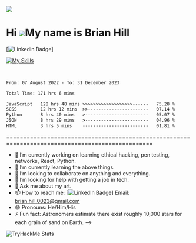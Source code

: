 ### 

![](https://komarev.com/ghpvc/?username=downinahill)

Hi ![](https://user-images.githubusercontent.com/18350557/176309783-0785949b-9127-417c-8b55-ab5a4333674e.gif)My name is Brian Hill
==================================================================================================================================

[![LinkedIn Badge](https://img.shields.io/badge/-LinkedIn-blue?style=social&logo=Linkedin&logoColor=blue&link=https://www.linkedin.com/in/brian-p-hill/)]


[![My Skills](https://skillicons.dev/icons?i=js,html,css,bootstrap,python,tailwind,scss,react,react-native)](https://skillicons.dev)

<p align="center">
<br>
<!-- 
<a target="_blank" href="https://www.linkedin.com/in/brian-p-hill/"><img src="https://img.shields.io/badge/linkedin-%230077B5.svg?&style=for-the-badge&logo=linkedin&logoColor=white" alt="LinkedIn" /></a>&nbsp;
<a target="_blank" href="mailto:brian.hill.0023@gmail.com?subject=Hello%20!"><img src="https://img.shields.io/badge/gmail-%23D14836.svg?&style=for-the-badge&logo=gmail&logoColor=white" alt="Gmail"/></a>&nbsp;
<a target="_blank" href="https://tryhackme.com/p/bfrisbyh92"><img src="https://img.shields.io/badge/TryHackMe-Profile-ff69b4"/></a>&nbsp;

I'm a creative individual and a problem solver. I graduated a software engineering boot camp at General Assembly last year and have been practicing and learning ever since. I love technology, learning and creating things.

*   🌍  I'm based in Clifton, VA
*   🖥️  See my portfolio at [My Portfolio](https://brianhilldevportfolio.netlify.app/) or (https://www.brianhilldevportfolio.com)
*   ✉️  You can contact me at [brian.hill.0023@gmail.com](mailto:brian.hill.0023@gmail.com)
*   🧠  I'm learning React.js, Next.js, Tailwind, Material-UI, SASS, APIs, Bootstrap, Python, Javascript, Heroku, Netlify, Firebase, Solidity, Web 3.0., mySQL, react-native.
*   🤝  I'm open to collaborating on anything.
*   ⚡  I'm a self-taught artist, musician and developer.

![Metrics](https://metrics.lecoq.io/downinahill?template=classic&isocalendar=1&languages=1&activity=1&achievements=1&introduction=1&base.indepth=false&base.hireable=false&isocalendar.duration=half-year&languages.limit=8&languages.threshold=0%25&languages.other=false&languages.colors=github&languages.sections=most-used&languages.indepth=false&languages.analysis.timeout=15&languages.categories=markup%2C%20programming&languages.recent.categories=markup%2C%20programming&languages.recent.load=300&languages.recent.days=14&activity.limit=5&activity.load=300&activity.days=14&activity.visibility=all&activity.timestamps=false&activity.filter=all&achievements.threshold=C&achievements.secrets=true&achievements.display=detailed&achievements.limit=0&introduction.title=true&config.timezone=America%2FNew_York)

<p align='center'>
  <img align="center" src="https://github-readme-stats.vercel.app/api?username=downinahill&show_icons=true&title_color=fff&icon_color=79ff97&text_color=efefef&bg_color=24292e" alt="Brian's Github Stats">
</p>

<br>

<p align='center'>
  <img align="center" src="https://github-readme-stats.vercel.app/api/top-langs/?username=downinahill&show_icons=true&hide_border=true&theme=radical">
</p>
</div>

<h2 align="center">Top 15% on TryHackMe</h2>


 Skills<p align="center">
                                <a href="https://developer.mozilla.org/en-US/docs/Web/JavaScript" target="_blank" rel="noreferrer"><img src="https://raw.githubusercontent.com/danielcranney/readme-generator/main/public/icons/skills/javascript-colored.svg" width="36" height="36" alt="JavaScript" /></a>
                                <a href="https://www.python.org/" target="_blank" rel="noreferrer"><img src="https://raw.githubusercontent.com/danielcranney/readme-generator/main/public/icons/skills/python-colored.svg" width="36" height="36" alt="Python" /></a>
                                <a href="https://www.typescriptlang.org/" target="_blank" rel="noreferrer"><img src="https://raw.githubusercontent.com/danielcranney/readme-generator/main/public/icons/skills/typescript-colored.svg" width="36" height="36" alt="TypeScript" /></a>
                                <a href="https://developer.mozilla.org/en-US/docs/Glossary/HTML5" target="_blank" rel="noreferrer"><img src="https://raw.githubusercontent.com/danielcranney/readme-generator/main/public/icons/skills/html5-colored.svg" width="36" height="36" alt="HTML5" /></a>
                                <a href="https://reactjs.org/" target="_blank" rel="noreferrer"><img src="https://raw.githubusercontent.com/danielcranney/readme-generator/main/public/icons/skills/react-colored.svg" width="36" height="36" alt="React" /></a>
                                <a href="https://nextjs.org/docs" target="_blank" rel="noreferrer"><img src="https://raw.githubusercontent.com/danielcranney/readme-generator/main/public/icons/skills/nextjs-colored.svg" width="36" height="36" alt="NextJs" /></a>
                                <a href="https://jquery.com/" target="_blank" rel="noreferrer"><img src="https://raw.githubusercontent.com/danielcranney/readme-generator/main/public/icons/skills/jquery-colored.svg" width="36" height="36" alt="JQuery" /></a>
                                <a href="https://www.w3.org/TR/CSS/#css" target="_blank" rel="noreferrer"><img src="https://raw.githubusercontent.com/danielcranney/readme-generator/main/public/icons/skills/css3-colored.svg" width="36" height="36" alt="CSS3" /></a>
                                <a href="https://sass-lang.com/" target="_blank" rel="noreferrer"><img src="https://raw.githubusercontent.com/danielcranney/readme-generator/main/public/icons/skills/sass-colored.svg" width="36" height="36" alt="Sass" /></a>
                                <a href="https://tailwindcss.com/" target="_blank" rel="noreferrer"><img src="https://raw.githubusercontent.com/danielcranney/readme-generator/main/public/icons/skills/tailwindcss-colored.svg" width="36" height="36" alt="TailwindCSS" /></a>
                                <a href="https://getbootstrap.com/" target="_blank" rel="noreferrer"><img src="https://raw.githubusercontent.com/danielcranney/readme-generator/main/public/icons/skills/bootstrap-colored.svg" width="36" height="36" alt="Bootstrap" /></a>
                                <a href="https://mui.com/" target="_blank" rel="noreferrer"><img src="https://raw.githubusercontent.com/danielcranney/readme-generator/main/public/icons/skills/materialui-colored.svg" width="36" height="36" alt="Material UI" /></a>
                                <a href="https://redux.js.org/" target="_blank" rel="noreferrer"><img src="https://raw.githubusercontent.com/danielcranney/readme-generator/main/public/icons/skills/redux-colored.svg" width="36" height="36" alt="Redux" /></a>
                                <a href="https://webpack.js.org/" target="_blank" rel="noreferrer"><img src="https://raw.githubusercontent.com/danielcranney/readme-generator/main/public/icons/skills/webpack-colored.svg" width="36" height="36" alt="Webpack" /></a>
                                <a href="https://babeljs.io/" target="_blank" rel="noreferrer"><img src="https://raw.githubusercontent.com/danielcranney/readme-generator/main/public/icons/skills/babel-colored.svg" width="36" height="36" alt="Babel" /></a>
                                <a href="https://nodejs.org/en/" target="_blank" rel="noreferrer"><img src="https://raw.githubusercontent.com/danielcranney/readme-generator/main/public/icons/skills/nodejs-colored.svg" width="36" height="36" alt="NodeJS" /></a>
                                <a href="https://expressjs.com/" target="_blank" rel="noreferrer"><img src="https://raw.githubusercontent.com/danielcranney/readme-generator/main/public/icons/skills/express-colored.svg" width="36" height="36" alt="Express" /></a>
                                <a href="https://www.mongodb.com/" target="_blank" rel="noreferrer"><img src="https://raw.githubusercontent.com/danielcranney/readme-generator/main/public/icons/skills/mongodb-colored.svg" width="36" height="36" alt="MongoDB" /></a>
                                <a href="https://www.postgresql.org/" target="_blank" rel="noreferrer"><img src="https://raw.githubusercontent.com/danielcranney/readme-generator/main/public/icons/skills/postgresql-colored.svg" width="36" height="36" alt="PostgreSQL" /></a>
                                <a href="https://firebase.google.com/" target="_blank" rel="noreferrer"><img src="https://raw.githubusercontent.com/danielcranney/readme-generator/main/public/icons/skills/firebase-colored.svg" width="36" height="36" alt="Firebase" /></a>
                                <a href="https://www.heroku.com/" target="_blank" rel="noreferrer"><img src="https://raw.githubusercontent.com/danielcranney/readme-generator/main/public/icons/skills/heroku-colored.svg" width="36" height="36" alt="Heroku" /></a>
                                <a href="https://flask.palletsprojects.com/en/2.0.x/" target="_blank" rel="noreferrer"><img src="https://raw.githubusercontent.com/danielcranney/readme-generator/main/public/icons/skills/flask-colored.svg" width="36" height="36" alt="Flask" /></a>
                                <a href="https://www.djangoproject.com/" target="_blank" rel="noreferrer"><img src="https://raw.githubusercontent.com/danielcranney/readme-generator/main/public/icons/skills/django-colored.svg" width="36" height="36" alt="Django" /></a>
                                <a href="https://www.adobe.com/uk/products/photoshop.html" target="_blank" rel="noreferrer"><img src="https://raw.githubusercontent.com/danielcranney/readme-generator/main/public/icons/skills/photoshop-colored.svg" width="36" height="36" alt="Photoshop" /></a>
                                <a href="adobe.com/uk/products/illustrator.html" target="_blank" rel="noreferrer"><img src="https://raw.githubusercontent.com/danielcranney/readme-generator/main/public/icons/skills/illustrator-colored.svg" width="36" height="36" alt="Illustrator" /></a>
                                <a href="https://ethereum.org/en/" target="_blank" rel="noreferrer"><img src="https://raw.githubusercontent.com/danielcranney/readme-generator/main/public/icons/skills/ethereum-colored.svg" width="36" height="36" alt="Ethereum" /></a>
                                <a href="https://metamask.io/" target="_blank" rel="noreferrer"><img src="https://raw.githubusercontent.com/danielcranney/readme-generator/main/public/icons/skills/metamask-colored.svg" width="36" height="36" alt="MetaMask" /></a>
                                <a href="https://hardhat.org/" target="_blank" rel="noreferrer"><img src="https://raw.githubusercontent.com/danielcranney/readme-generator/main/public/icons/skills/hardhat-colored.svg" width="36" height="36" alt="Hardhat" /></a>
                                <a href="https://solana.com/" target="_blank" rel="noreferrer"><img src="https://raw.githubusercontent.com/danielcranney/readme-generator/main/public/icons/skills/solana-colored.svg" width="36" height="36" alt="Solana" /></a>
                                <a href="https://thegraph.com/en/" target="_blank" rel="noreferrer"><img src="https://raw.githubusercontent.com/danielcranney/readme-generator/main/public/icons/skills/the-graph-colored.svg" width="36" height="36" alt="The Graph" /></a>
                                <a href="https://www.mysql.com/" target="_blank" rel="noreferrer"><img src="https://raw.githubusercontent.com/danielcranney/readme-generator/main/public/icons/skills/mysql-colored.svg" width="36" height="36" alt="mySQL" /></a>
          
                    </p>
                    
       



I'm a fast learner, eager to learn anything about technology and I've grown a lot in this field over the past year. I'm an artist who's passionate about a number of things. I want to leave a lasting positive impact on the world. I'm curious, tenacious, and willing to do whatever it takes to get the job done. I've been more focused on front end, but I want to know everything there is to know about software engineering.

https://metrics.lecoq.io/insights/downinahill

<!--
**downinahill/downinahill** is a ✨ _special_ ✨ repository because its `README.md` (this file) appears on your GitHub profile.

<img src="https://github-readme-stats.vercel.app/api?username=downinahill_icons=true"/>

<!--START_SECTION:waka-->

```txt
From: 07 August 2022 - To: 31 December 2023

Total Time: 171 hrs 6 mins

JavaScript   128 hrs 48 mins >>>>>>>>>>>>>>>>>>>------   75.28 %
SCSS         12 hrs 12 mins  >>-----------------------   07.14 %
Python       8 hrs 40 mins   >------------------------   05.07 %
JSON         8 hrs 29 mins   >------------------------   04.96 %
HTML         3 hrs 5 mins    -------------------------   01.81 %
```

<!--END_SECTION:waka-->

=================================================================================================

- 🔭 I’m currently working on learning ethical hacking, pen testing, networks, React, Python.
- 🌱 I’m currently learning the above things.
- 👯 I’m looking to collaborate on anything and everything.
- 🤔 I’m looking for help with getting a job in tech.
- 💬 Ask me about my art.
- 📫 How to reach me: [![LinkedIn Badge](https://img.shields.io/badge/-LinkedIn-blue?style=social&logo=Linkedin&logoColor=blue&link=https://www.linkedin.com/in/brian-p-hill/)]
 Email: brian.hill.0023@gmail.com
- 😄 Pronouns: He/Him/His
- ⚡ Fun fact: Astronomers estimate there exist roughly 10,000 stars for each grain of sand on Earth. 
-->
 
![TryHackMe Stats](https://github.com/downinahill/downinahill/actions/workflows/update-tryhackme-stats.yml/badge.svg)

